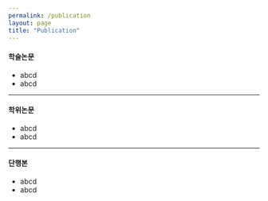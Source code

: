 ```yaml
---
permalink: /publication
layout: page
title: "Publication"
---
```


#### 학술논문
- abcd
- abcd

--------------
#### 학위논문
- abcd
- abcd

--------------
#### 단행본 
- abcd
- abcd
